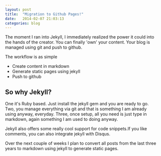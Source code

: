 ```yaml
---
layout: post
title:  "Migration to Github Pages!"
date:   2014-02-07 21:03:13
categories: blog
---
```

The moment I ran into Jekyll, I immediately realized the power it could into the hands of the creator. You can finally 'own' your content. Your blog is managed using git and push to github.

The workflow is as simple

*   Create content in markdown
*   Generate static pages using jekyll
*   Push to github

## So why Jekyll?

One it's Ruby based. Just install the jekyll gem and you are ready to go. Two, you manage everything via git and that is something I am already using anyway, everyday. Three, once setup, all you need is just type in markdown, again something I am used to doing anyway.

Jekyll also offers some really cool support for code snippets.If you like comments, you can also integrate jekyll with Disqus.

Over the next couple of weeks I plan to convert all posts from the last three years to markdown using jekyll to generate static pages.

